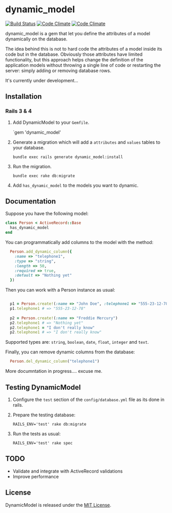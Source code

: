 dynamic_model
=============

[![Build Status](https://secure.travis-ci.org/rmoliva/dynamic_model.png)](http://travis-ci.org/rmoliva/dynamic_model)
[![Code Climate](https://codeclimate.com/github/rmoliva/dynamic_model.png)](https://codeclimate.com/github/rmoliva/dynamic_model)
[![Code Climate](https://codeclimate.com/github/rmoliva/dynamic_model/coverage.png)](https://codeclimate.com/github/rmoliva/dynamic_model)

dynamic_model is a gem that let you define the attributes of a model dynamically on the database.

The idea behind this is not to hard code the attributes of a model inside its code but in the database.
Obviously those attributes have limited functionality, but this approach helps change the definition of the application models without throwing a single line of code or restarting the server: simply adding or removing database rows.

It's currently under development... 

## Installation

### Rails 3 & 4

1. Add DynamicModel to your `Gemfile`.

    `gem 'dynamic_model'

2. Generate a migration which will add a `attributes` and `values` tables to your database.

    `bundle exec rails generate dynamic_model:install`

3. Run the migration.

    `bundle exec rake db:migrate`

4. Add `has_dynamic_model` to the models you want to dynamic.

## Documentation

Suppose you have the following model:

```ruby
class Person < ActiveRecord::Base
  has_dynamic_model
end
```

You can programmatically add columns to the model with the method:  

```ruby
  Person.add_dynamic_column({
    :name => "telephone1",
    :type => "string",
    :length => 50,
    :required => true,
    :default => "Nothing yet"
  })
```

Then you can work with a Person instance as usual:

```ruby

  p1 = Person.create!(:name => "John Doe", :telephone1 => "555-23-12-78")
  p1.telephone1 # => "555-23-12-78"
  
  p2 = Person.create!(:name => "Freddie Mercury")
  p2.telephone1 # => "Nothing yet"
  p2.telephone1 = "I don't really know"
  p2.telephone1 # => "I don't really know"
```

Supported types are: `string`, `boolean`, `date`, `float`, `integer` and `text`.

Finally, you can remove dynamic columns from the database:

```ruby
  Person.del_dynamic_column("telephone1")
```

More documntation in progress.... excuse me.

## Testing DynamicModel

1. Configure the `test` section of the `config/database.yml` file as its done in rails.

2. Prepare the testing database:

    `RAILS_ENV='test' rake db:migrate`
    
3. Run the tests as usual:

    `RAILS_ENV='test' rake spec`
    
## TODO

* Validate and integrate with ActiveRecord validations
* Improve performance

## License

DynamicModel is released under the [MIT License](http://www.opensource.org/licenses/MIT).

